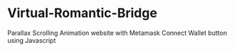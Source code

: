 # Virtual-Romantic-Bridge
Parallax Scrolling Animation website with Metamask Connect Wallet button using Javascript
